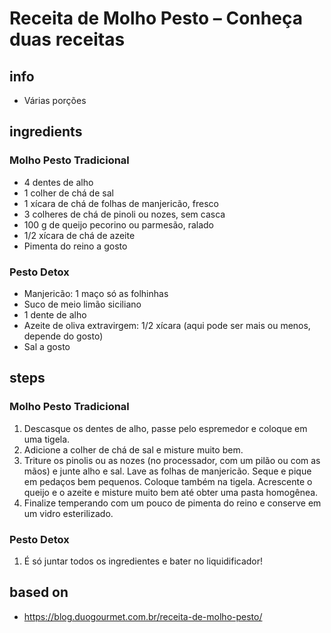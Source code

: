 
# Receita de Molho Pesto – Conheça duas receitas

## info
* Várias porções

## ingredients

### Molho Pesto Tradicional
* 4 dentes de alho
* 1 colher de chá de sal
* 1 xícara de chá de folhas de manjericão, fresco
* 3 colheres de chá de pinoli ou nozes, sem casca
* 100 g de queijo pecorino ou parmesão, ralado
* 1/2 xícara de chá de azeite
* Pimenta do reino a gosto

### Pesto Detox
* Manjericão: 1 maço só as folhinhas
* Suco de meio limão siciliano
* 1 dente de alho
* Azeite de oliva extravirgem: 1/2 xícara (aqui pode ser mais ou menos, depende do gosto)
* Sal a gosto

## steps

### Molho Pesto Tradicional
1. Descasque os dentes de alho, passe pelo espremedor e coloque em uma tigela.
2. Adicione a colher de chá de sal e misture muito bem.
3. Triture os pinolis ou as nozes (no processador, com um pilão ou com as mãos) e junte alho e sal. Lave as folhas de manjericão. Seque e pique em pedaços bem pequenos. Coloque também na tigela. Acrescente o queijo e o azeite e misture muito bem até obter uma pasta homogênea.
4. Finalize temperando com um pouco de pimenta do reino e conserve em um vidro esterilizado.

### Pesto Detox
1. É só juntar todos os ingredientes e bater no liquidificador!

## based on
* https://blog.duogourmet.com.br/receita-de-molho-pesto/